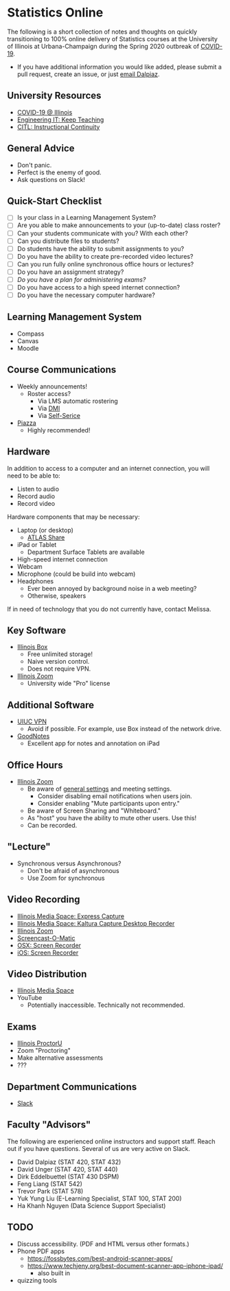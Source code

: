 # Statistics Online

The following is a short collection of notes and thoughts on quickly transitioning to 100% online delivery of Statistics courses at the University of Illinois at Urbana-Champaign during the Spring 2020 outbreak of [COVID-19](https://www.cdc.gov/coronavirus/2019-nCoV/index.html).

- If you have additional information you would like added, please submit a pull request, create an issue, or just [email Dalpiaz](mailto:dalpiaz2@illinois.edu).

## University Resources

- [COVID-19 @ Illinois](https://covid19.illinois.edu/)
- [Engineering IT: Keep Teaching](https://it.engineering.illinois.edu/keepteaching)
- [CITL: Instructional Continuity](https://ops.citl.illinois.edu/)

## General Advice

- Don't panic.
- Perfect is the enemy of good.
- Ask questions on Slack!

## Quick-Start Checklist

- [ ] Is your class in a Learning Management System?
- [ ] Are you able to make announcements to your (up-to-date) class roster?
- [ ] Can your students communicate with you? With each other?
- [ ] Can you distribute files to students?
- [ ] Do students have the ability to submit assignments to you?
- [ ] Do you have the ability to create pre-recorded video lectures?
- [ ] Can you run fully online synchronous office hours or lectures?
- [ ] Do you have an assignment strategy?
- [ ] *Do you have a plan for administering exams?*
- [ ] Do you have access to a high speed internet connection?
- [ ] Do you have the necessary computer hardware?

## Learning Management System

- Compass
- Canvas
- Moodle

## Course Communications

- Weekly announcements!
  - Roster access?
    - Via LMS automatic rostering
    - Via [DMI](http://dmi.illinois.edu/)
    - Via [Self-Serice](https://apps.uillinois.edu/selfservice/)
- [Piazza](https://piazza.com/)
  - Highly recommended!

## Hardware

In addition to access to a computer and an internet connection, you will need to be able to:

- Listen to audio
- Record audio
- Record video

Hardware components that may be necessary:

- Laptop (or desktop)
  - [ATLAS Share](https://atlas.illinois.edu/student-information/atlas-share)
- iPad or Tablet
  - Department Surface Tablets are available
- High-speed internet connection
- Webcam
- Microphone (could be build into webcam)
- Headphones
	- Ever been annoyed by background noise in a web meeting?
	- Otherwise, speakers
	
If in need of technology that you do not currently have, contact Melissa.

## Key Software

- [Illinois Box](https://box.illinois.edu/)
   - Free unlimited storage!
   - Naive version control.
   - Does not require VPN.
- [Illinois Zoom](https://illinois.zoom.us/)
  - University wide "Pro" license

## Additional Software

- [UIUC VPN](https://techservices.illinois.edu/services/virtual-private-networking-vpn/download-and-set-up-the-vpn-client)
  - Avoid if possible. For example, use Box instead of the network drive.
- [GoodNotes](https://www.goodnotes.com/)
  - Excellent app for notes and annotation on iPad

## Office Hours

- [Illinois Zoom](https://illinois.zoom.us/)
  - Be aware of [general settings](https://illinois.zoom.us/profile/setting) and meeting settings.
    - Consider disabling email notifications when users join.
    - Consider enabling "Mute participants upon entry."
  - Be aware of Screen Sharing and "Whiteboard."
  - As "host" you have the ability to mute other users. Use this!
  - Can be recorded.

## "Lecture"

- Synchronous versus Asynchronous?
  - Don't be afraid of asynchronous
  - Use Zoom for synchronous

## Video Recording

- [Illinois Media Space: Express Capture](https://mediaspace.illinois.edu/recorder/index/record)
- [Illinois Media Space: Kaltura Capture Desktop Recorder](https://mediaspace.illinois.edu/kalturacapture/launch/create)
- [Illinois Zoom](https://illinois.zoom.us/)
- [Screencast-O-Matic](https://screencast-o-matic.com/)
- [OSX: Screen Recorder](https://support.apple.com/en-us/HT208721)
- [iOS: Screen Recorder](https://support.apple.com/en-us/HT207935)

## Video Distribution

- [Illinois Media Space](https://mediaspace.illinois.edu/)
- YouTube
  - Potentially inaccessible. Technically not recommended.

## Exams

- [Illinois ProctorU](https://www.proctoru.com/portal/illinois)
- Zoom "Proctoring"
- Make alternative assessments
- ???

## Department Communications

- [Slack](https://uiucstats.slack.com/archives/GNXPYSBL3)

## Faculty "Advisors"

The following are experienced online instructors and support staff. Reach out if you have questions. Several of us are very active on Slack.

- David Dalpiaz (STAT 420, STAT 432)
- David Unger (STAT 420, STAT 440)
- Dirk Eddelbuettel (STAT 430 DSPM)
- Feng Liang (STAT 542)
- Trevor Park (STAT 578)
- Yuk Yung Liu (E-Learning Specialist, STAT 100, STAT 200)
- Ha Khanh Nguyen (Data Science Support Specialist)

## TODO

- Discuss accessibility. (PDF and HTML versus other formats.)
- Phone PDF apps
  - https://fossbytes.com/best-android-scanner-apps/
  - https://www.techjeny.org/best-document-scanner-app-iphone-ipad/
    - also built in
- quizzing tools
